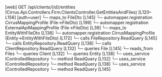 [web] GET /api/clients/{id}/entities  (Cirrus.Api.Controllers.Firm.ClientsController.GetEntitiesAndFiles)  [L120–L156] [auth=user]
  └─ maps_to FileDto [L145]
    └─ automapper.registration CirrusMappingProfile (File->FileDto) [L199]
    └─ automapper.registration ExternalApiMappingProfile (File->FileDto) [L39]
  └─ maps_to EntityWithFileDto [L138]
    └─ automapper.registration CirrusMappingProfile (Entity->EntityWithFileDto) [L172]
  └─ calls FileRepository.ReadQuery [L145]
  └─ calls EntityRepository.ReadQuery [L138]
  └─ calls ClientRepository.ReadQuery [L132]
  └─ queries File [L145]
    └─ reads_from Files
  └─ queries Client [L132]
  └─ queries Entity [L138]
  └─ uses_service IControlledRepository<Client>
    └─ method ReadQuery [L132]
  └─ uses_service IControlledRepository<Entity>
    └─ method ReadQuery [L138]
  └─ uses_service IControlledRepository<File>
    └─ method ReadQuery [L145]

